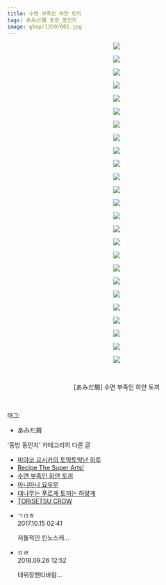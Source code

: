 ```yaml
---
title: 수면 부족인 하얀 토끼
tags: あみだ屑 동방_동인지
image: ghap/1359/001.jpg
---
```

<div class="article">
<p style="text-align: center; clear: none; float: none;"><img src="{{ site.nasurl }}/ghap/1359/001.jpg"/></p>
<p style="text-align: center; clear: none; float: none;"><img src="{{ site.nasurl }}/ghap/1359/002.jpg"/></p>
<p style="text-align: center; clear: none; float: none;"><img src="{{ site.nasurl }}/ghap/1359/003.jpg"/></p>
<p style="text-align: center; clear: none; float: none;"><img src="{{ site.nasurl }}/ghap/1359/004.jpg"/></p>
<p style="text-align: center; clear: none; float: none;"><img src="{{ site.nasurl }}/ghap/1359/005.jpg"/></p>
<p style="text-align: center; clear: none; float: none;"><img src="{{ site.nasurl }}/ghap/1359/006.jpg"/></p>
<p style="text-align: center; clear: none; float: none;"><img src="{{ site.nasurl }}/ghap/1359/007.jpg"/></p>
<p style="text-align: center; clear: none; float: none;"><img src="{{ site.nasurl }}/ghap/1359/008.jpg"/></p>
<p style="text-align: center; clear: none; float: none;"><img src="{{ site.nasurl }}/ghap/1359/009.jpg"/></p>
<p style="text-align: center; clear: none; float: none;"><img src="{{ site.nasurl }}/ghap/1359/010.jpg"/></p>
<p style="text-align: center; clear: none; float: none;"><img src="{{ site.nasurl }}/ghap/1359/011.jpg"/></p>
<p style="text-align: center; clear: none; float: none;"><img src="{{ site.nasurl }}/ghap/1359/012.jpg"/></p>
<p style="text-align: center; clear: none; float: none;"><img src="{{ site.nasurl }}/ghap/1359/013.jpg"/></p>
<p style="text-align: center; clear: none; float: none;"><img src="{{ site.nasurl }}/ghap/1359/014.jpg"/></p>
<p style="text-align: center; clear: none; float: none;"><img src="{{ site.nasurl }}/ghap/1359/015.jpg"/></p>
<p style="text-align: center; clear: none; float: none;"><img src="{{ site.nasurl }}/ghap/1359/016.jpg"/></p>
<p style="text-align: center; clear: none; float: none;"><img src="{{ site.nasurl }}/ghap/1359/017.jpg"/></p>
<p style="text-align: center; clear: none; float: none;"><img src="{{ site.nasurl }}/ghap/1359/018.jpg"/></p>
<p style="text-align: center; clear: none; float: none;"><img src="{{ site.nasurl }}/ghap/1359/019.jpg"/></p>
<p style="text-align: center; clear: none; float: none;"><img src="{{ site.nasurl }}/ghap/1359/020.jpg"/></p>
<p style="text-align: center; clear: none; float: none;"><img src="{{ site.nasurl }}/ghap/1359/021.jpg"/></p>
<p style="text-align: center; clear: none; float: none;"><img src="{{ site.nasurl }}/ghap/1359/022.jpg"/></p>
<p style="text-align: center; clear: none; float: none;"><img src="{{ site.nasurl }}/ghap/1359/023.jpg"/></p>
<p style="text-align: center; clear: none; float: none;"><img src="{{ site.nasurl }}/ghap/1359/024.jpg"/></p>
<p style="text-align: center; clear: none; float: none;"><img src="{{ site.nasurl }}/ghap/1359/025.jpg"/></p>
<p style="text-align: center; clear: none; float: none;"><br/></p>
<p style="text-align: center; clear: none; float: none;">[あみだ屑] 수면 부족인 하얀 토끼</p>
<p><br/></p>
</div><div class="tagTrail">
<p>태그: </p>
<ul>
<li>あみだ屑</li>
</ul>
</div><div class="another">
<p>'동방 동인지' 카테고리의 다른 글</p>
<ul>
<li><a href="/2016-08-05-ghap_1361">미야코 요시카의 토막토막난 하루</a></li>
<li><a href="/2016-08-05-ghap_1360">Recipe The Super Arts!</a></li>
<li><a href="/2016-08-05-ghap_1359">수면 부족인 하얀 토끼</a></li>
<li><a href="/2016-08-05-ghap_1358">아니아니 요우무</a></li>
<li><a href="/2016-08-05-ghap_1357">대나무는 푸르게 토끼는 하얗게</a></li>
<li><a href="/2016-08-05-ghap_1356">TORISETSU CROW</a></li>
</ul>
</div><div class="cb_module cb_fluid">
<div class="cb_wrt cb_profile">
<div class="comment">
<ul>
<li class="cb_thumb_off" id="comment15105553">
<div class="cb_comment_area">
<div class="cb_info_area">
<div class="cb_section">
<span class="cb_nick_name">ㄱㅁㅎ</span>
</div>
<div class="cb_section">
<span class="cb_date">2017.10.15 02:41 </span>
</div>
</div>
<div class="cb_dsc_comment">
<p class="cb_dsc">
											저돌적인 린노스케...
										</p>
</div>
</div></li>
<li class="cb_thumb_off" id="comment15339908">
<div class="cb_comment_area">
<div class="cb_info_area">
<div class="cb_section">
<span class="cb_nick_name">ㅁㄹ</span>
</div>
<div class="cb_section">
<span class="cb_date">2018.09.26 12:52 </span>
</div>
</div>
<div class="cb_dsc_comment">
<p class="cb_dsc">
											테위쟝팬티바람...
										</p>
</div>
</div></li>
</ul>
</div>
</div><!-- commentList close -->
</div>